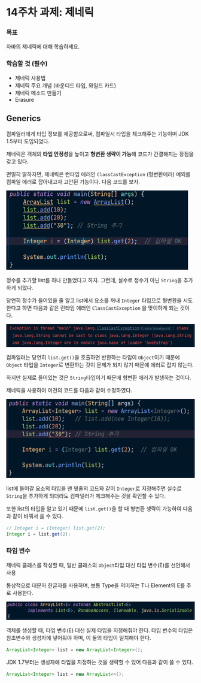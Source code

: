 # 14주차 과제: 제네릭

### 목표

자바의 제네릭에 대해 학습하세요.

### 학습할 것 (필수)

- 제네릭 사용법
- 제네릭 주요 개념 (바운디드 타입, 와일드 카드)
- 제네릭 메소드 만들기
- Erasure



## Generics

컴파일러에게 타입 정보를 제공함으로써, 컴파일시 타입을 체크해주는 기능이며 JDK 1.5부터 도입되었다.

제네릭은 객체의 **타입 안정성**을 높이고 **형변환 생략이 가능**해 코드가 간결해지는 장점을 갖고 있다.

면밀히 말하자면, 제네릭은 런타임 에러인 ``ClassCastException`` (형변환에러) 예외를 컴파일 에러로 잡아내고자 고안된 기능이다. 다음 코드를 보자.

![image-20210226225429957](week_014_Generic.assets/image-20210226225429957.png)

정수를 추가할 list를 하나 만들었다고 하자. 그런데, 실수로 정수가 아닌 ``String``을 추가하게 되었다. 

당연히 정수가 들어있을 줄 알고 list에서 요소를 꺼내 ``Integer`` 타입으로 형변환을 시도한다고 하면 다음과 같은 런타임 에러인 ``ClassCastException`` 을 맞이하게 되는 것이다.

![image-20210226225001779](week_014_Generic.assets/image-20210226225001779.png)

컴파일러는 당연히 ``list.get()``을 호출하면 반환하는 타입이 ``Object``이기 때문에 ``Object`` 타입을 ``Integer``로 변환하는 것이 문제가 되지 않기 때문에 에러로 잡지 않는다.

하지만 실제로 들어있는 것은 ``String``타입이기 때문에 형변환 에러가 발생하는 것이다.

제네릭을 사용하여 이전의 코드를 다음과 같이 수정하였다.

![image-20210226230739630](week_014_Generic.assets/image-20210226230739630.png)

list에 들어갈 요소의 타입을 맨 윗줄의 코드와 같이 ``Integer``로 지정해주면 실수로 ``String``을 추가하게 되더라도 컴파일러가 체크해주는 것을 확인할 수 있다. 

또한 list의 타입을 알고 있기 때문에 ``list.get()``을 할 때 형변환 생략이 가능하여 다음과 같이 바꿔서 쓸 수 있다.

```java
// Integer i = (Integer) list.get(2); 
Integer i = list.get(2);
```



### 타입 변수

제네릭 클래스를 작성할 때, 일반 클래스의 ``Object``타입 대신 타입 변수(E)를 선언해서 사용

통상적으로 대문자 한글자를 사용하며, 보통 Type을 의미하는 T나 Element의 E를 주로 사용한다.

![image-20210226232707504](week_014_Generic.assets/image-20210226232707504.png)

객체를 생성할 때, 타입 변수(E) 대신 실제 타입을 지정해줘야 한다. 타입 변수의 타입은 참조변수와 생성자에 넣어줘야 하며, 이 둘의 타입이 일치해야 한다. 

```java
ArrayList<Integer> list = new ArrayList<Integer>();
```

JDK 1.7부터는 생성자에 타입을 지정하는 것을 생략할 수 있어 다음과 같이 쓸 수 있다.

```java
ArrayList<Integer> list = new ArrayList<>();
```



